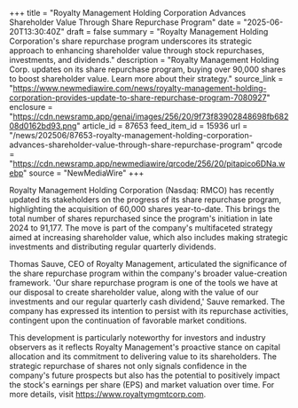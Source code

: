 +++
title = "Royalty Management Holding Corporation Advances Shareholder Value Through Share Repurchase Program"
date = "2025-06-20T13:30:40Z"
draft = false
summary = "Royalty Management Holding Corporation's share repurchase program underscores its strategic approach to enhancing shareholder value through stock repurchases, investments, and dividends."
description = "Royalty Management Holding Corp. updates on its share repurchase program, buying over 90,000 shares to boost shareholder value. Learn more about their strategy."
source_link = "https://www.newmediawire.com/news/royalty-management-holding-corporation-provides-update-to-share-repurchase-program-7080927"
enclosure = "https://cdn.newsramp.app/genai/images/256/20/9f73f83902848698fb68208d0162bd93.png"
article_id = 87653
feed_item_id = 15936
url = "/news/202506/87653-royalty-management-holding-corporation-advances-shareholder-value-through-share-repurchase-program"
qrcode = "https://cdn.newsramp.app/newmediawire/qrcode/256/20/pitapico6DNa.webp"
source = "NewMediaWire"
+++

<p>Royalty Management Holding Corporation (Nasdaq: RMCO) has recently updated its stakeholders on the progress of its share repurchase program, highlighting the acquisition of 60,000 shares year-to-date. This brings the total number of shares repurchased since the program's initiation in late 2024 to 91,177. The move is part of the company's multifaceted strategy aimed at increasing shareholder value, which also includes making strategic investments and distributing regular quarterly dividends.</p><p>Thomas Sauve, CEO of Royalty Management, articulated the significance of the share repurchase program within the company's broader value-creation framework. 'Our share repurchase program is one of the tools we have at our disposal to create shareholder value, along with the value of our investments and our regular quarterly cash dividend,' Sauve remarked. The company has expressed its intention to persist with its repurchase activities, contingent upon the continuation of favorable market conditions.</p><p>This development is particularly noteworthy for investors and industry observers as it reflects Royalty Management's proactive stance on capital allocation and its commitment to delivering value to its shareholders. The strategic repurchase of shares not only signals confidence in the company's future prospects but also has the potential to positively impact the stock's earnings per share (EPS) and market valuation over time. For more details, visit <a href='https://www.royaltymgmtcorp.com' rel='nofollow' target='_blank'>https://www.royaltymgmtcorp.com</a>.</p>